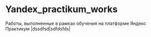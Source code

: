 # Yandex_practikum_works
Работы, выполненные в рамках обучения  на платформе Яндекс Практикум
|dssdfsd|sdfdsfds|
